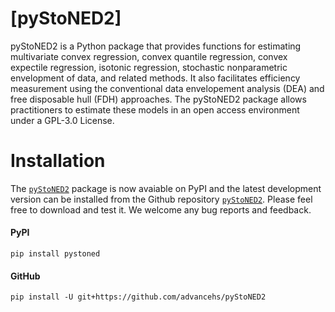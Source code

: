 # [pyStoNED2]

pyStoNED2 is a Python package that provides functions for estimating multivariate convex regression, convex quantile regression, convex expectile regression, isotonic regression, stochastic nonparametric envelopment of data, and related methods. It also facilitates efficiency measurement using the conventional data envelopement analysis (DEA) and free disposable hull (FDH) approaches. The pyStoNED2 package allows practitioners to estimate these models in an open access environment under a GPL-3.0 License.

# Installation

The [`pyStoNED2`](https://pypi.org/project/pystoned2/) package is now avaiable on PyPI and the latest development version can be installed from the Github repository [`pyStoNED2`](https://github.com/advancehs/pyStoNED2). Please feel free to download and test it. We welcome any bug reports and feedback.

#### PyPI 

    pip install pystoned

#### GitHub

    pip install -U git+https://github.com/advancehs/pyStoNED2


